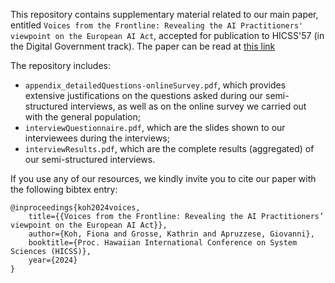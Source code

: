 This repository contains supplementary material related to our main paper, entitled ```Voices from the Frontline: Revealing the AI Practitioners' viewpoint on the European AI Act```, accepted for publication to HICSS'57 (in the Digital Government track). The paper can be read at [this link](TBD)

The repository includes:

* ```appendix_detailedQuestions-onlineSurvey.pdf```, which provides extensive justifications on the questions asked during our semi-structured interviews, as well as on the online survey we carried out with the general population;
* ```interviewQuestionnaire.pdf```, which are the slides shown to our interviewees during the interviews;
* ```interviewResults.pdf```, which are the complete results (aggregated) of our semi-structured interviews.

If you use any of our resources, we kindly invite you to cite our paper with the following bibtex entry:

```
@inproceedings{koh2024voices,
    title={{Voices from the Frontline: Revealing the AI Practitioners’ viewpoint on the European AI Act}},
    author={Koh, Fiona and Grosse, Kathrin and Apruzzese, Giovanni},
    booktitle={Proc. Hawaiian International Conference on System Sciences (HICSS)},
    year={2024}
}
```

